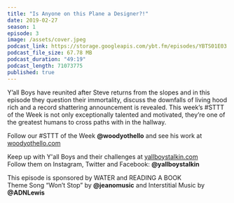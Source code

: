 ```yaml
---
title: "Is Anyone on this Plane a Designer?!"
date: 2019-02-27
season: 1
episode: 3
image: /assets/cover.jpeg
podcast_link: https://storage.googleapis.com/ybt.fm/episodes/YBTS01E03.mp3
podcast_file_size: 67.78 MB
podcast_duration: "49:19"
podcast_length: 71073775
published: true
---
```


Y’all Boys have reunited after Steve returns from the slopes and in this episode they question their immortality, discuss the downfalls of living hood rich and a record shattering announcement is revealed. This week’s #STTT of the Week is not only exceptionally talented and motivated, they’re one of the greatest humans to cross paths with in the hallway.

Follow our #STTT of the Week **@woodyothello** and see his work at [woodyothello.com](http://woodyothello.com)

Keep up with Y'all Boys and their challenges at [yallboystalkin.com](https://yallboystalkin.com)
<br>Follow them on Instagram, Twitter and Facebook: **@yallboystalkin**

This episode is sponsored by WATER and READING A BOOK
<br>Theme Song “Won’t Stop” by **@jeanomusic** and Interstitial Music by **@ADNLewis**